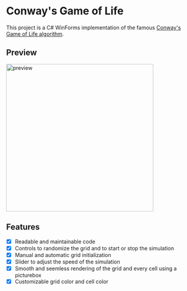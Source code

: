 # Conway's Game of Life
This project is a C# WinForms implementation of the famous [Conway's Game of Life algorithm](https://en.wikipedia.org/wiki/Conway%27s_Game_of_Life).

## Preview
<img width="395" alt="preview" src="https://github.com/user-attachments/assets/edd56dd1-35d8-4baf-81c5-f4cbf15e03b6">

## Features
- [X] Readable and maintainable code
- [X] Controls to randomize the grid and to start or stop the simulation
- [X] Manual and automatic grid initialization
- [X] Slider to adjust the speed of the simulation
- [X] Smooth and seemless rendering of the grid and every cell using a picturebox
- [X] Customizable grid color and cell color
